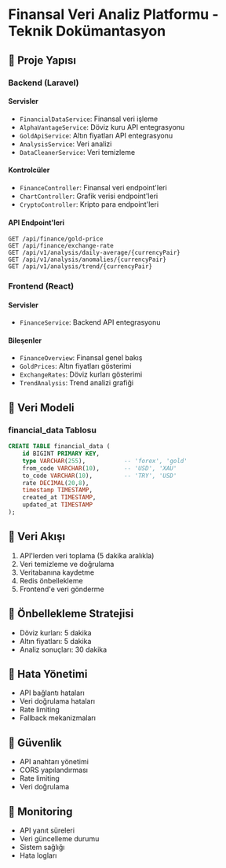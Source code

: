 # Finansal Veri Analiz Platformu - Teknik Dokümantasyon

## 📌 Proje Yapısı

### Backend (Laravel)

#### Servisler

-   `FinancialDataService`: Finansal veri işleme
-   `AlphaVantageService`: Döviz kuru API entegrasyonu
-   `GoldApiService`: Altın fiyatları API entegrasyonu
-   `AnalysisService`: Veri analizi
-   `DataCleanerService`: Veri temizleme

#### Kontrolcüler

-   `FinanceController`: Finansal veri endpoint'leri
-   `ChartController`: Grafik verisi endpoint'leri
-   `CryptoController`: Kripto para endpoint'leri

#### API Endpoint'leri

```
GET /api/finance/gold-price
GET /api/finance/exchange-rate
GET /api/v1/analysis/daily-average/{currencyPair}
GET /api/v1/analysis/anomalies/{currencyPair}
GET /api/v1/analysis/trend/{currencyPair}
```

### Frontend (React)

#### Servisler

-   `FinanceService`: Backend API entegrasyonu

#### Bileşenler

-   `FinanceOverview`: Finansal genel bakış
-   `GoldPrices`: Altın fiyatları gösterimi
-   `ExchangeRates`: Döviz kurları gösterimi
-   `TrendAnalysis`: Trend analizi grafiği

## 📌 Veri Modeli

### financial_data Tablosu

```sql
CREATE TABLE financial_data (
    id BIGINT PRIMARY KEY,
    type VARCHAR(255),           -- 'forex', 'gold'
    from_code VARCHAR(10),       -- 'USD', 'XAU'
    to_code VARCHAR(10),         -- 'TRY', 'USD'
    rate DECIMAL(20,8),
    timestamp TIMESTAMP,
    created_at TIMESTAMP,
    updated_at TIMESTAMP
);
```

## 📌 Veri Akışı

1. API'lerden veri toplama (5 dakika aralıkla)
2. Veri temizleme ve doğrulama
3. Veritabanına kaydetme
4. Redis önbellekleme
5. Frontend'e veri gönderme

## 📌 Önbellekleme Stratejisi

-   Döviz kurları: 5 dakika
-   Altın fiyatları: 5 dakika
-   Analiz sonuçları: 30 dakika

## 📌 Hata Yönetimi

-   API bağlantı hataları
-   Veri doğrulama hataları
-   Rate limiting
-   Fallback mekanizmaları

## 📌 Güvenlik

-   API anahtarı yönetimi
-   CORS yapılandırması
-   Rate limiting
-   Veri doğrulama

## 📌 Monitoring

-   API yanıt süreleri
-   Veri güncelleme durumu
-   Sistem sağlığı
-   Hata logları
